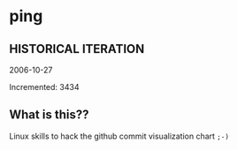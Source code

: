# ping

## HISTORICAL ITERATION
2006-10-27

Incremented: 3434

## What is this?? 
Linux skills to hack the github commit visualization chart `;-)`
